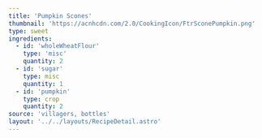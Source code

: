 ```yaml
---
title: 'Pumpkin Scones'
thumbnail: 'https://acnhcdn.com/2.0/CookingIcon/FtrSconePumpkin.png'
type: sweet
ingredients:
  - id: 'wholeWheatFlour'
    type: 'misc'
    quantity: 2
  - id: 'sugar'
    type: misc
    quantity: 1
  - id: 'pumpkin'
    type: crop
    quantity: 2
source: 'villagers, bottles'
layout: '../../layouts/RecipeDetail.astro'
---
```

